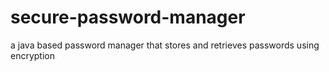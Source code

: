 # secure-password-manager
a java based password manager that stores and retrieves passwords using encryption
